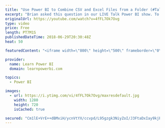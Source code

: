 ```yaml
---
title: "Use Power BI to Combine CSV and Excel Files from a Folder (#TalkPowerBI Question from Brian)"
excerpt: "Brian asked this question in our LIVE Talk Power BI show. To join the next Live show, make sure to Subscribe and click the bell 🔔 The video shows how you can combine Excel and CSV files in a folder to create a single data table. ========================================= FREE Power BI Step-by-Step Tutorial"
originalUrl: https://youtube.com/watch?v=4fFL7Ok7Ovg
type: video
price: Free
length: PT7M1S
publishedDateTime: 2018-06-29T20:30:48Z
heat: 50

featuredContent: "<iframe width=\"800\" height=\"500\" frameborder=\"0\" src=\"https://www.youtube.com/embed/4fFL7Ok7Ovg\" allow=\"accelerometer; autoplay; encrypted-media; gyroscope; picture-in-picture\" allowfullscreen></iframe>"

provider:
  name: Learn Power BI
  domain: learnpowerbi.com

topics:
  - Power BI

images:
  - url: https://i.ytimg.com/vi/4fFL7Ok7Ovg/maxresdefault.jpg
    width: 1280
    height: 720
    isCached: true

secured: "Cm1lE+VrE++dBMxiH/ycnVtYX/ccvpd/L95gzgk3NiyZoI/J3FtaDxIay9kjP8IV/09GPCQ1QZaSeOZ8ixnsjVu2rNQONlPDH2xO/PLbCOPALmTedX0kd9kw+oviNJ/5GDt47xfPzqTD9Xkpn98oIQ0FPY/+mo36K0dkIo3hDYXRBe9yAIbCBWI0UY6qdl74SITAwoxjMKEHw0gHLfAkupKZhVHGa1eg2UlgQ5wN1Sdj0WuhE/umB6SUS4yFVzekwrugQuN9rB5PctIv0SiOgV6ZLZQaMPASg1uyu0UAFcUnQvkc6B4aTOmzDsaz9Grk++EiFWLAKMAWFLct2GKkcrQNlO4QdimUKrg1P3CwhdrJZub3cwWh3bvZC17+MewFflfZbnZSwlF0y74ltIw9Nk2mqntgCC0PIDTzZl8AGsk=;j+86xETp0o1hCbPKOE1u0A=="
---
```


